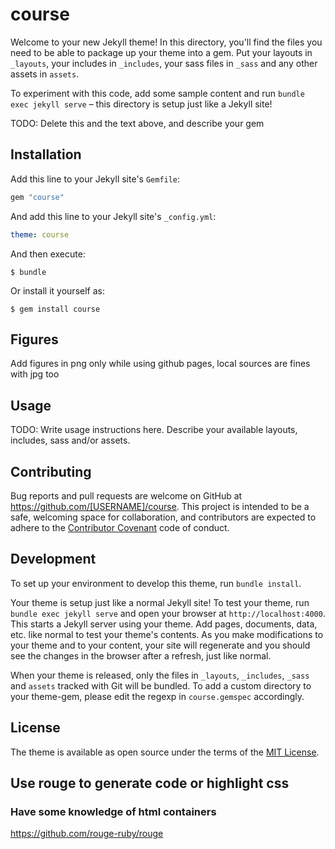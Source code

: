 # course

Welcome to your new Jekyll theme! In this directory, you'll find the files you need to be able to package up your theme into a gem. Put your layouts in `_layouts`, your includes in `_includes`, your sass files in `_sass` and any other assets in `assets`.

To experiment with this code, add some sample content and run `bundle exec jekyll serve` – this directory is setup just like a Jekyll site!

TODO: Delete this and the text above, and describe your gem

## Installation

Add this line to your Jekyll site's `Gemfile`:

```ruby
gem "course"
```

And add this line to your Jekyll site's `_config.yml`:

```yaml
theme: course
```

And then execute:

    $ bundle

Or install it yourself as:

    $ gem install course


## Figures
Add figures in png only while using github pages, local sources are fines with jpg too

## Usage

TODO: Write usage instructions here. Describe your available layouts, includes, sass and/or assets.

## Contributing

Bug reports and pull requests are welcome on GitHub at https://github.com/[USERNAME]/course. This project is intended to be a safe, welcoming space for collaboration, and contributors are expected to adhere to the [Contributor Covenant](https://www.contributor-covenant.org/) code of conduct.

## Development

To set up your environment to develop this theme, run `bundle install`.

Your theme is setup just like a normal Jekyll site! To test your theme, run `bundle exec jekyll serve` and open your browser at `http://localhost:4000`. This starts a Jekyll server using your theme. Add pages, documents, data, etc. like normal to test your theme's contents. As you make modifications to your theme and to your content, your site will regenerate and you should see the changes in the browser after a refresh, just like normal.

When your theme is released, only the files in `_layouts`, `_includes`, `_sass` and `assets` tracked with Git will be bundled.
To add a custom directory to your theme-gem, please edit the regexp in `course.gemspec` accordingly.

## License

The theme is available as open source under the terms of the [MIT License](https://opensource.org/licenses/MIT).



## Use rouge to generate code or highlight css

### Have some knowledge of html containers

https://github.com/rouge-ruby/rouge